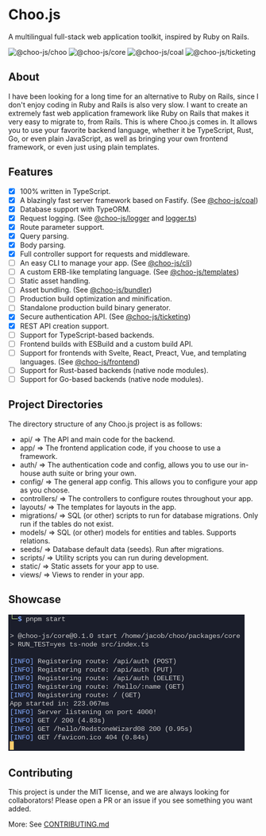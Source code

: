 # Choo.js

A multilingual full-stack web application toolkit, inspired by Ruby on Rails.

![@choo-js/choo](https://img.shields.io/npm/v/@choo-js/choo?color=blue&label=%40choo-js%2Fchoo&style=flat-square)
![@choo-js/core](https://img.shields.io/npm/v/@choo-js/core?color=blue&label=%40choo-js%2Fcore&style=flat-square)
![@choo-js/coal](https://img.shields.io/npm/v/@choo-js/coal?color=blue&label=%40choo-js%2Fcoal&style=flat-square)
![@choo-js/ticketing](https://img.shields.io/npm/v/@choo-js/ticketing?color=blue&label=%40choo-js%2Fticketing&style=flat-square)

## About

I have been looking for a long time for an alternative to Ruby on Rails, since I
don't enjoy coding in Ruby and Rails is also very slow. I want to create an
extremely fast web application framework like Ruby on Rails that makes it very
easy to migrate to, from Rails. This is where Choo.js comes in. It allows you
to use your favorite backend language, whether it be TypeScript, Rust, Go,
or even plain JavaScript, as well as bringing your own frontend framework, or
even just using plain templates.

## Features

- [x] 100% written in TypeScript.
- [x] A blazingly fast server framework based on Fastify. (See [@choo-js/coal](packages/coal/))
- [x] Database support with TypeORM.
- [x] Request logging. (See [@choo-js/logger](packages/logger/) and [logger.ts](packages/coal/src/middleware/logger.ts))
- [x] Route parameter support.
- [x] Query parsing.
- [x] Body parsing.
- [x] Full controller support for requests and middleware.
- [ ] An easy CLI to manage your app. (See [@choo-js/cli](packages/cli/))
- [ ] A custom ERB-like templating language. (See [@choo-js/templates](packages/templates/))
- [ ] Static asset handling.
- [ ] Asset bundling. (See [@choo-js/bundler](packages/bundler/))
- [ ] Production build optimization and minification.
- [ ] Standalone production build binary generator.
- [x] Secure authentication API. (See [@choo-js/ticketing](packages/ticketing/))
- [x] REST API creation support.
- [ ] Support for TypeScript-based backends.
- [ ] Frontend builds with ESBuild and a custom build API.
- [ ] Support for frontends with Svelte, React, Preact, Vue, and templating languages. (See [@choo-js/frontend](packages/frontend/))
- [ ] Support for Rust-based backends (native node modules).
- [ ] Support for Go-based backends (native node modules).

## Project Directories

The directory structure of any Choo.js project is as follows:

- api/ => The API and main code for the backend.
- app/ => The frontend application code, if you choose to use a framework.
- auth/ => The authentication code and config, allows you to use our in-house auth suite or bring your own.
- config/ => The general app config. This allows you to configure your app as you choose.
- controllers/ => The controllers to configure routes throughout your app.
- layouts/ => The templates for layouts in the app.
- migrations/ => SQL (or other) scripts to run for database migrations. Only run if the tables do not exist.
- models/ => SQL (or other) models for entities and tables. Supports relations.
- seeds/ => Database default data (seeds). Run after migrations.
- scripts/ => Utility scripts you can run during development.
- static/ => Static assets for your app to use.
- views/ => Views to render in your app.

## Showcase

![Feature Showcase](./profile/media/features.png)

## Contributing

This project is under the MIT license, and we are always looking for collaborators! Please open a PR or an issue if you see something you want added.

More: See [CONTRIBUTING.md](https://github.com/Choo-js/Choo/blob/master/CONTRIBUTING.md)
